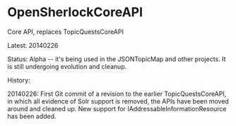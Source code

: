 OpenSherlockCoreAPI
===================

Core API, replaces TopicQuestsCoreAPI

Latest: 20140226

Status: Alpha -- it's being used in the JSONTopicMap and other projects. It is still undergoing evolution and cleanup.

History:

20140226: First Git commit of a revision to the earlier TopicQuestsCoreAPI, in which all evidence of Solr support is removed, the APIs have been moved around and cleaned up. New support for IAddressableInformationResource has been added.

